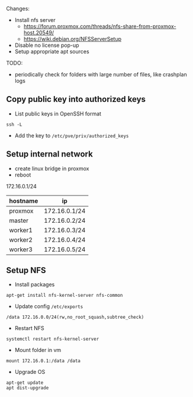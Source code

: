Changes:
- Install nfs server
  - https://forum.proxmox.com/threads/nfs-share-from-proxmox-host.20549/
  - https://wiki.debian.org/NFSServerSetup
- Disable no license pop-up
- Setup appropriate apt sources

TODO:
- periodically check for folders with large number of files, like crashplan logs

## Copy public key into authorized keys
- List public keys in OpenSSH format
```
ssh -L
```

- Add the key to `/etc/pve/priv/authorized_keys`

## Setup internal network

- create linux bridge in proxmox
- reboot

172.16.0.1/24

|hostname|ip           |
|--------|-------------|
|proxmox |172.16.0.1/24|
|master  |172.16.0.2/24|
|worker1 |172.16.0.3/24|
|worker2 |172.16.0.4/24|
|worker3 |172.16.0.5/24|


## Setup NFS

- Install packages
```
apt-get install nfs-kernel-server nfs-common
```

- Update config `/etc/exports`
```
/data 172.16.0.0/24(rw,no_root_squash,subtree_check)
```

- Restart NFS
```
systemctl restart nfs-kernel-server
```

- Mount folder in vm

```
mount 172.16.0.1:/data /data
```

- Upgrade OS

```
apt-get update
apt dist-upgrade
```
